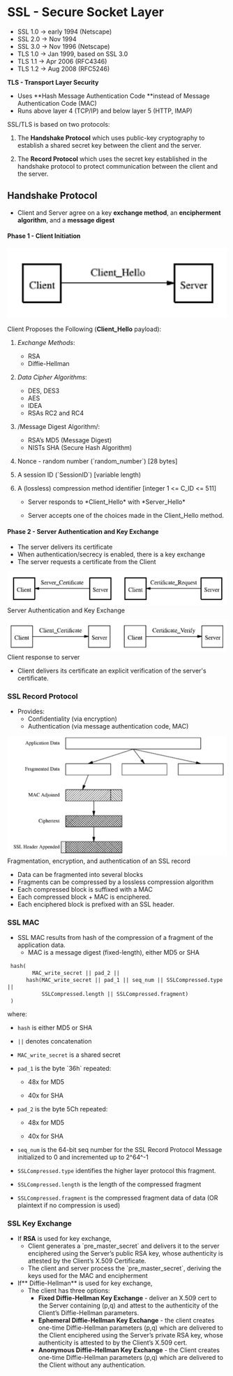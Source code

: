 # SSL - Secure Socket Layer

* SSL 1.0 -&gt; early 1994 \(Netscape\)
* SSL 2.0 -&gt; Nov 1994
* SSL 3.0 -&gt; Nov 1996 \(Netscape\)
* TLS 1.0 -&gt; Jan 1999, based on SSL 3.0
* TLS 1.1 -&gt; Apr 2006 \(RFC4346\)
* TLS 1.2 -&gt; Aug 2008 \(RFC5246\)

**TLS - Transport Layer Security**

* Uses **Hash Message Authentication Code **instead of Message Authentication Code \(MAC\)
* Runs above layer 4 \(TCP/IP\) and below layer 5 \(HTTP, IMAP\)

SSL/TLS is based on two protocols:

1. The **Handshake Protocol** which uses public-key cryptography to establish a shared secret key between the client and the server.

2. The **Record Protocol** which uses the secret key established in the handshake protocol to protect communication between the client and the server.

## Handshake Protocol

* Client and Server agree on a key **exchange method**, an **encipherment algorithm**, and a **message digest**

#### Phase 1 - Client Initiation

![](/assets/ssl-1.png)

Client Proposes the Following \(**Client\_Hello** payload\):

1. _Exchange Methods_:

   * RSA
   * Diffie-Hellman

2. _Data Cipher Algorithms_:

   * DES, DES3
   * AES
   * IDEA
   * RSAs RC2 and RC4

3. /Message Digest Algorithm/:

   * RSA’s MD5 \(Message Digest\)
   * NISTs SHA \(Secure Hash Algorithm\)

4. Nonce - random number \(\`random\_number\`\) \[28 bytes\]

5. A session ID \(\`SessionID\`\) \[variable length\)

6. A \(lossless\) compression method identifier \[integer 1 &lt;= C\_ID &lt;= 511\]

   * Server responds to \*Client\_Hello\* with \*Server\_Hello\*

   * Server accepts one of the choices made in the Client\_Hello method.

#### Phase 2 - Server Authentication and Key Exchange

* The server delivers its certificate
* When authentication/secrecy is enabled, there is a key exchange
* The server requests a certificate from the Client

![](assets/ssl-2.png)Server Authentication and Key Exchange

![](assets/ssl-3.png)Client response to server

* Client delivers its certificate an explicit verification of the server's certificate.

### SSL Record Protocol

* Provides:
  * Confidentiality \(via encryption\)
  * Authentication \(via message authentication code, MAC\)

![](assets/ssl-4.png)Fragmentation, encryption, and authentication of an SSL record

* Data can be fragmented into several blocks
* Fragments can be compressed by a lossless compression algorithm
* Each compressed block is suffixed with a MAC
* Each compressed block + MAC is enciphered.
* Each enciphered block is prefixed with an SSL header.

### SSL MAC

* SSL MAC results from hash of the compression of a fragment of the application data.
  * MAC is a message digest \(fixed-length\), either MD5 or SHA

```
 hash(
        MAC_write_secret || pad_2 ||
      hash(MAC_write_secret || pad_1 || seq_num || SSLCompressed.type ||
           SSLCompressed.length || SSLCompressed.fragment)
 )
```

where:

* `hash` is either MD5 or SHA
* `||` denotes concatenation
* `MAC_write_secret` is a shared secret

* `pad_1` is the byte \`36h\` repeated:

  * 48x for MD5

  * 40x for SHA

* `pad_2` is the byte 5Ch repeated:

  * 48x for MD5

  * 40x for SHA

* `seq_num` is the 64-bit seq number for the SSL Record Protocol Message initialized to 0 and incremented up to 2^64^-1

* `SSLCompressed.type` identifies the higher layer protocol this fragment.

* `SSLCompressed.length` is the length of the compressed fragment

* `SSLCompressed.fragment` is the compressed fragment data of data \(OR plaintext if no compression is used\)

### SSL Key Exchange

* If **RSA** is used for key exchange,
  * Client generates a \`pre\_master\_secret\` and delivers it to the server enciphered using the Server’s public RSA key, whose authenticity is attested by the Client’s X.509 Certificate.
  * The client and server process the \`pre\_master\_secret\`, deriving the keys used for the MAC and encipherment 
* If** Diffie-Hellman** is used for key exchange,
  * The client has three options:
    * **Fixed Diffie-Hellman Key Exchange** - deliver an X.509 cert to the Server containing \(p,q\) and attest to the authenticity of the Client’s Diffie-Hellman parameters.
    * **Ephemeral Diffie-Hellman Key Exchange** - the client creates one-time Diffie-Hellman parameters \(p,q\) which are delivered to the Client enciphered using the Server’s private RSA key, whose authenticity is attested to by the Client’s X.509 cert.
    * **Anonymous Diffie-Hellman Key Exchange** - the Client creates one-time Diffie-Hellman parameters \(p,q\) which are delivered to the Client without any authentication.




